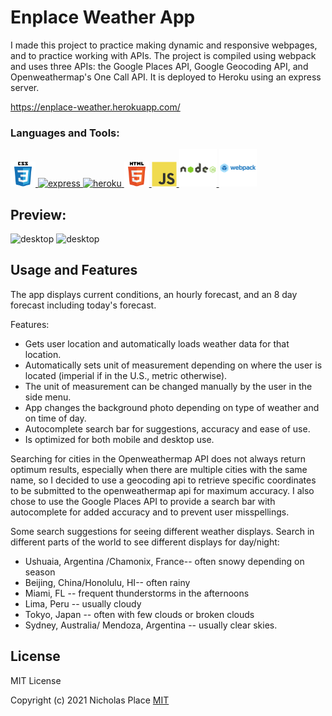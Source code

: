 # Enplace Weather App

I made this project to practice making dynamic and responsive webpages, and to practice working with APIs. The project is compiled using webpack and uses three APIs: the Google Places API, Google Geocoding API, and Openweathermap's One Call API. It is deployed to Heroku using an express server. 

https://enplace-weather.herokuapp.com/


<h3 align="left">Languages and Tools:</h3>
<p align="left"> <a href="https://www.w3schools.com/css/" target="_blank"> <img src="https://raw.githubusercontent.com/devicons/devicon/master/icons/css3/css3-original-wordmark.svg" alt="css3" width="40" height="40"/> </a> <a href="https://expressjs.com" target="_blank" background-color= "white"> <img src="https://encrypted-tbn0.gstatic.com/images?q=tbn:ANd9GcSFkokhLLsOrtw9NlwdK9Z1Il7nq_5FQCAzZUIiSM8-9lAII8FxJG_2u5reGqIBdxy4miE&usqp=CAU" alt="express" width="50" height="40"/> </a> <a href="https://heroku.com" target="_blank"> <img src="https://www.vectorlogo.zone/logos/heroku/heroku-icon.svg" alt="heroku" width="40" height="40"/> </a> <a href="https://www.w3.org/html/" target="_blank"> <img src="https://raw.githubusercontent.com/devicons/devicon/master/icons/html5/html5-original-wordmark.svg" alt="html5" width="40" height="40"/> </a> <a href="https://developer.mozilla.org/en-US/docs/Web/JavaScript" target="_blank"> <img src="https://raw.githubusercontent.com/devicons/devicon/master/icons/javascript/javascript-original.svg" alt="javascript" width="40" height="40"/> </a> <a href="https://nodejs.org" target="_blank"> <img src="https://raw.githubusercontent.com/devicons/devicon/master/icons/nodejs/nodejs-original-wordmark.svg" alt="nodejs" width="60" height="60"/> </a> <a href="https://webpack.js.org" target="_blank"> <img src="https://raw.githubusercontent.com/devicons/devicon/d00d0969292a6569d45b06d3f350f463a0107b0d/icons/webpack/webpack-original-wordmark.svg" alt="webpack" width="60" height="60"/> </a> </p>

## Preview:
<img src="./cell.gif" alt="desktop" width="250"/>
<img src="./desktop.gif" alt="desktop" width="800"/>

## Usage and Features
The app displays current conditions, an hourly forecast, and an 8 day forecast including today's forecast.


Features: 

- Gets user location and automatically loads weather data for that location.
- Automatically sets unit of measurement depending on where the user is located (imperial if in the U.S., metric  otherwise).
- The unit of measurement can be changed manually by the user in the side menu.
- App changes the background photo depending on type of weather and on time of day. 
- Autocomplete search bar for suggestions, accuracy and ease of use.
- Is optimized for both mobile and desktop use. 

Searching for cities  in the Openweathermap API does not always return optimum results, especially when there are multiple cities with the same name, so I decided to use a geocoding api to retrieve specific coordinates to be submitted to the openweathermap api for maximum accuracy. I also chose to use the Google Places API to provide a search bar with autocomplete for added accuracy and to prevent user misspellings. 

Some search suggestions for seeing different weather displays. Search in different parts of the world to see different displays for day/night:
- Ushuaia, Argentina /Chamonix, France-- often snowy depending on season
- Beijing, China/Honolulu, HI-- often rainy
- Miami, FL -- frequent thunderstorms in the afternoons
- Lima, Peru -- usually cloudy
- Tokyo, Japan -- often with few clouds or broken clouds
- Sydney, Australia/ Mendoza, Argentina -- usually clear skies. 



## License
MIT License

Copyright (c) 2021 Nicholas Place 
[MIT](https://choosealicense.com/licenses/mit/)
